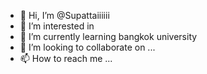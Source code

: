 - 👋 Hi, I’m @Supattaiiiiii
- 👀 I’m interested in 
- 🌱 I’m currently learning bangkok university
- 💞️ I’m looking to collaborate on ...
- 📫 How to reach me ...

<!---
Supattaiiiiii/Supattaiiiiii is a ✨ special ✨ repository because its `README.md` (this file) appears on your GitHub profile.
You can click the Preview link to take a look at your changes.
--->
